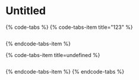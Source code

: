 # Untitled

{% code-tabs %}
{% code-tabs-item title="123" %}
```text

```
{% endcode-tabs-item %}

{% code-tabs-item title=undefined %}
```

```
{% endcode-tabs-item %}
{% endcode-tabs %}

